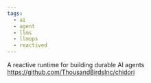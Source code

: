 ```yaml
---
tags:
  - ai
  - agent
  - llms
  - llmops
  - reactived
---
```


A reactive runtime for building durable AI agents
https://github.com/ThousandBirdsInc/chidori

